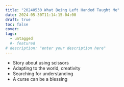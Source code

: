 ```yaml
---
title: "20240530 What Being Left Handed Taught Me"
date: 2024-05-30T11:14:15-04:00
draft: true
toc: false
cover:
tags:
  - untagged
  #- featured
# description: "enter your description here"
---
```


- Story about using scissors
- Adapting to the world, creativity
- Searching for understanding
- A curse can be a blessing
